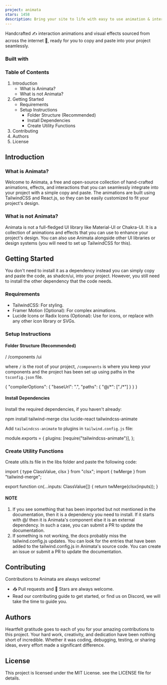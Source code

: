 ```yaml
---
project: animata
stars: 1458
description: Bring your site to life with easy to use animation & interaction code. Copy. Paste. Animate. 
---
```


Handcrafted ✍️ interaction animations and visual effects sourced from across the internet 🛜, ready for you to copy and paste into your project seamlessly.

### Built with

  

### Table of Contents

1.  Introduction
    -   What is Animata?
    -   What is not Animata?
2.  Getting Started
    -   Requirements
    -   Setup Instructions
        -   Folder Structure (Recommended)
        -   Install Dependencies
        -   Create Utility Functions
3.  Contributing
4.  Authors
5.  License

Introduction
------------

### What is Animata?

Welcome to Animata, a free and open-source collection of hand-crafted animations, effects, and interactions that you can seamlessly integrate into your project with a simple copy and paste. The animations are built using TailwindCSS and React.js, so they can be easily customized to fit your project's design.

### What is not Animata?

Animata is not a full-fledged UI library like Material-UI or Chakra-UI. It is a collection of animations and effects that you can use to enhance your project's design. You can also use Animata alongside other UI libraries or design systems (you will need to set up TailwindCSS for this).

Getting Started
---------------

You don't need to install it as a dependency instead you can simply copy and paste the code, as shadcn/ui, into your project. However, you still need to install the other dependency that the code needs.

### Requirements

-   TailwindCSS: For styling.
-   Framer Motion (Optional): For complex animations.
-   Lucide Icons or Radix Icons (Optional): Use for icons, or replace with any other icon library or SVGs.

### Setup Instructions

#### Folder Structure (Recommended)

/
  /components
  /ui

where `/` is the root of your project, `/components` is where you keep your components and the project has been set up using paths in the `tsconfig.json` file.

{
  "compilerOptions": {
    "baseUrl": ".",
    "paths": {
      "@/\*": \["./\*"\]
    }
  }
}

#### Install Dependencies

Install the required dependencies, if you haven't already:

npm install tailwind-merge clsx lucide-react tailwindcss-animate

Add `tailwindcss-animate` to plugins in `tailwind.config.js` file:

module.exports \= {
  plugins: \[require("tailwindcss-animate")\],
};

### Create Utility Functions

Create utils.ts file in the libs folder and paste the following code:

import { type ClassValue, clsx } from "clsx";
import { twMerge } from "tailwind-merge";
 
export function cn(...inputs: ClassValue\[\]) {
  return twMerge(clsx(inputs));
}

#### NOTE

1.  If you see something that has been imported but not mentioned in the documentation, then it is a dependency you need to install. If it starts with @/ then it is Animata's component else it is an external dependency. In such a case, you can submit a PR to update the documentation.
2.  If something is not working, the docs probably miss the tailwind.config.js updates. You can look for the entries that have been added to the tailwind.config.js in Animata's source code. You can create an issue or submit a PR to update the documentation.

Contributing
------------

Contributions to Animata are always welcome!

-   📥 Pull requests and 🌟 Stars are always welcome.
-   Read our contributing guide to get started, or find us on Discord, we will take the time to guide you.

Authors
-------

Heartfelt gratitude goes to each of you for your amazing contributions to this project. Your hard work, creativity, and dedication have been nothing short of incredible. Whether it was coding, debugging, testing, or sharing ideas, every effort made a significant difference.

License
-------

This project is licensed under the MIT License. see the LICENSE file for details.
